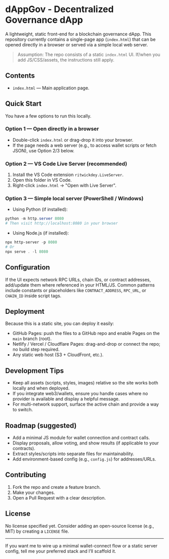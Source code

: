 # dAppGov - Decentralized Governance dApp

A lightweight, static front-end for a blockchain governance dApp. This repository currently contains a single-page app (`index.html`) that can be opened directly in a browser or served via a simple local web server.

> Assumption: The repo consists of a static `index.html` UI. If/when you add JS/CSS/assets, the instructions still apply.

## Contents

- `index.html` — Main application page.

## Quick Start

You have a few options to run this locally.

### Option 1 — Open directly in a browser

- Double-click `index.html` or drag-drop it into your browser.
- If the page needs a web server (e.g., to access wallet scripts or fetch JSON), use Option 2/3 below.

### Option 2 — VS Code Live Server (recommended)

1. Install the VS Code extension `ritwickdey.LiveServer`.
2. Open this folder in VS Code.
3. Right-click `index.html` → "Open with Live Server".

### Option 3 — Simple local server (PowerShell / Windows)

- Using Python (if installed):

```powershell
python -m http.server 8080
# Then visit http://localhost:8080 in your browser
```

- Using Node.js (if installed):

```powershell
npx http-server -p 8080
# Or
npx serve . -l 8080
```

## Configuration

If the UI expects network RPC URLs, chain IDs, or contract addresses, add/update them where referenced in your HTML/JS. Common patterns include constants or placeholders like `CONTRACT_ADDRESS`, `RPC_URL`, or `CHAIN_ID` inside script tags.

## Deployment

Because this is a static site, you can deploy it easily:

- GitHub Pages: push the files to a GitHub repo and enable Pages on the `main` branch (root).
- Netlify / Vercel / Cloudflare Pages: drag-and-drop or connect the repo; no build step required.
- Any static web host (S3 + CloudFront, etc.).

## Development Tips

- Keep all assets (scripts, styles, images) relative so the site works both locally and when deployed.
- If you integrate web3/wallets, ensure you handle cases where no provider is available and display a helpful message.
- For multi-network support, surface the active chain and provide a way to switch.

## Roadmap (suggested)

- Add a minimal JS module for wallet connection and contract calls.
- Display proposals, allow voting, and show results (if applicable to your contracts).
- Extract styles/scripts into separate files for maintainability.
- Add environment-based config (e.g., `config.js`) for addresses/URLs.

## Contributing

1. Fork the repo and create a feature branch.
2. Make your changes.
3. Open a Pull Request with a clear description.

## License

No license specified yet. Consider adding an open-source license (e.g., MIT) by creating a `LICENSE` file.

---

If you want me to wire up a minimal wallet-connect flow or a static server config, tell me your preferred stack and I’ll scaffold it.
